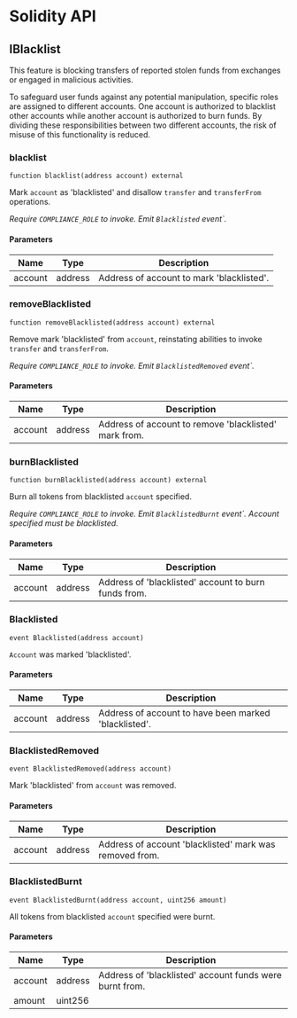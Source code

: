 # Solidity API

## IBlacklist

This feature is blocking transfers of reported stolen funds from exchanges or engaged in malicious activities.

To safeguard user funds against any potential manipulation, specific roles are assigned to different accounts.
One account is authorized to blacklist other accounts while another account is authorized to burn funds.
By dividing these responsibilities between two different accounts, the risk of misuse of this functionality is reduced.

### blacklist

```solidity
function blacklist(address account) external
```

Mark `account` as 'blacklisted' and disallow `transfer` and `transferFrom` operations.

_Require `COMPLIANCE_ROLE` to invoke. Emit `Blacklisted` event`._

#### Parameters

| Name    | Type    | Description                               |
| ------- | ------- | ----------------------------------------- |
| account | address | Address of account to mark 'blacklisted'. |

### removeBlacklisted

```solidity
function removeBlacklisted(address account) external
```

Remove mark 'blacklisted' from `account`, reinstating abilities to invoke `transfer` and `transferFrom`.

_Require `COMPLIANCE_ROLE` to invoke. Emit `BlacklistedRemoved` event`._

#### Parameters

| Name    | Type    | Description                                           |
| ------- | ------- | ----------------------------------------------------- |
| account | address | Address of account to remove 'blacklisted' mark from. |

### burnBlacklisted

```solidity
function burnBlacklisted(address account) external
```

Burn all tokens from blacklisted `account` specified.

_Require `COMPLIANCE_ROLE` to invoke. Emit `BlacklistedBurnt` event`. Account specified must be blacklisted._

#### Parameters

| Name    | Type    | Description                                          |
| ------- | ------- | ---------------------------------------------------- |
| account | address | Address of 'blacklisted' account to burn funds from. |

### Blacklisted

```solidity
event Blacklisted(address account)
```

`Account` was marked 'blacklisted'.

#### Parameters

| Name    | Type    | Description                                           |
| ------- | ------- | ----------------------------------------------------- |
| account | address | Address of account to have been marked 'blacklisted'. |

### BlacklistedRemoved

```solidity
event BlacklistedRemoved(address account)
```

Mark 'blacklisted' from `account` was removed.

#### Parameters

| Name    | Type    | Description                                             |
| ------- | ------- | ------------------------------------------------------- |
| account | address | Address of account 'blacklisted' mark was removed from. |

### BlacklistedBurnt

```solidity
event BlacklistedBurnt(address account, uint256 amount)
```

All tokens from blacklisted `account` specified were burnt.

#### Parameters

| Name    | Type    | Description                                             |
| ------- | ------- | ------------------------------------------------------- |
| account | address | Address of 'blacklisted' account funds were burnt from. |
| amount  | uint256 |                                                         |
